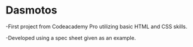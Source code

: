 # Dasmotos

-First project from Codeacademy Pro utilizing basic HTML and CSS skills.

-Developed using a spec sheet given as an example.